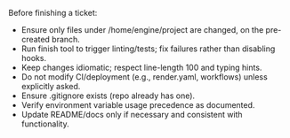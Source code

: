 Before finishing a ticket:
- Ensure only files under /home/engine/project are changed, on the pre-created branch.
- Run finish tool to trigger linting/tests; fix failures rather than disabling hooks.
- Keep changes idiomatic; respect line-length 100 and typing hints.
- Do not modify CI/deployment (e.g., render.yaml, workflows) unless explicitly asked.
- Ensure .gitignore exists (repo already has one).
- Verify environment variable usage precedence as documented.
- Update README/docs only if necessary and consistent with functionality.